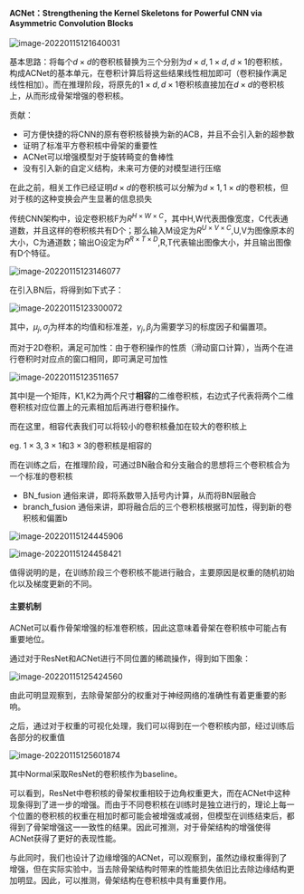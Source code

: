 #### ACNet：Strengthening the Kernel Skeletons for Powerful CNN via Asymmetric Convolution Blocks

![image-20220115121640031](C:\Users\dyh20200207\AppData\Roaming\Typora\typora-user-images\image-20220115121640031.png)

基本思路：将每个$d\times d$的卷积核替换为三个分别为$d\times d,1\times d,d\times 1$的卷积核，构成ACNet的基本单元，在卷积计算后将这些结果线性相加即可（卷积操作满足线性相加）。而在推理阶段，将原先的$1\times d,d\times 1$卷积核直接加在$d\times d$的卷积核上，从而形成骨架增强的卷积核。

贡献：

- 可方便快捷的将CNN的原有卷积核替换为新的ACB，并且不会引入新的超参数
- 证明了标准平方卷积核中骨架的重要性
- ACNet可以增强模型对于旋转畸变的鲁棒性
- 没有引入新的自定义结构，未来可方便的对模型进行压缩

在此之前，相关工作已经证明$d\times d$的卷积核可以分解为$d\times 1,1\times d$的卷积核，但对于核的这种变换会产生显著的信息损失

传统CNN架构中，设定卷积核F为$R^{H\times W\times C}$，其中H,W代表图像宽度，C代表通道数，并且这样的卷积核共有D个；那么输入M设定为$R^{U\times V\times C}$,U,V为图像原本的大小，C为通道数；输出O设定为$R^{R\times T\times D}$,R,T代表输出图像大小，并且输出图像有D个特征。

![image-20220115123146077](C:\Users\dyh20200207\AppData\Roaming\Typora\typora-user-images\image-20220115123146077.png)

在引入BN后，将得到如下式子：

![image-20220115123300072](C:\Users\dyh20200207\AppData\Roaming\Typora\typora-user-images\image-20220115123300072.png)

其中，$\mu_j,\sigma_j$为样本的均值和标准差，$\gamma_j,\beta_j$为需要学习的标度因子和偏置项。

而对于2D卷积，满足可加性：由于卷积操作的性质（滑动窗口计算），当两个在进行卷积时对应点的窗口相同，即可满足可加性

![image-20220115123511657](C:\Users\dyh20200207\AppData\Roaming\Typora\typora-user-images\image-20220115123511657.png)

其中I是一个矩阵，K1,K2为两个尺寸**相容**的二维卷积核，右边式子代表将两个二维卷积核对应位置上的元素相加后再进行卷积操作。

而在这里，相容代表我们可以将较小的卷积核叠加在较大的卷积核上

eg. $1\times 3,3\times 1$和$3\times 3$的卷积核是相容的

而在训练之后，在推理阶段，可通过BN融合和分支融合的思想将三个卷积核合为一个标准的卷积核

- BN_fusion 通俗来讲，即将系数带入括号内计算，从而将BN层融合
- branch_fusion 通俗来讲，即将融合后的三个卷积核根据可加性，得到新的卷积核和偏置b

![image-20220115124445906](C:\Users\dyh20200207\AppData\Roaming\Typora\typora-user-images\image-20220115124445906.png)

![image-20220115124458421](C:\Users\dyh20200207\AppData\Roaming\Typora\typora-user-images\image-20220115124458421.png)

值得说明的是，在训练阶段三个卷积核不能进行融合，主要原因是权重的随机初始化以及梯度更新的不同。

#### 主要机制

ACNet可以看作骨架增强的标准卷积核，因此这意味着骨架在卷积核中可能占有重要地位。

通过对于ResNet和ACNet进行不同位置的稀疏操作，得到如下图象：

![image-20220115125424560](C:\Users\dyh20200207\AppData\Roaming\Typora\typora-user-images\image-20220115125424560.png)

由此可明显观察到，去除骨架部分的权重对于神经网络的准确性有着更重要的影响。

之后，通过对于权重的可视化处理，我们可以得到在一个卷积核内部，经过训练后各部分的权重值

![image-20220115125601874](C:\Users\dyh20200207\AppData\Roaming\Typora\typora-user-images\image-20220115125601874.png)

其中Normal采取ResNet的卷积核作为baseline。

可以看到，ResNet中卷积核的骨架权重相较于边角权重更大，而在ACNet中这种现象得到了进一步的增强。而由于不同卷积核在训练时是独立进行的，理论上每一个位置的卷积核的权重在相加时都可能会被增强或减弱，但模型在训练结束后，都得到了骨架增强这一一致性的结果。因此可推测，对于骨架结构的增强使得ACNet获得了更好的表现性能。

与此同时，我们也设计了边缘增强的ACNet，可以观察到，虽然边缘权重得到了增强，但在实际实验中，当去除骨架结构时带来的性能损失依旧比去除边缘结构更加明显。因此，可以推测，骨架结构在卷积核中具有重要作用。

